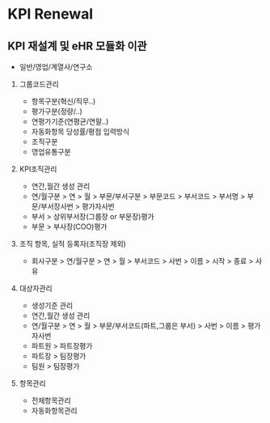 KPI Renewal
==============================
KPI 재설계 및 eHR 모듈화 이관
------------------------------
* 일반/영업/계열사/연구소

1. 그룹코드관리
    - 항목구분(혁신/직무..)
    - 평가구분(정량/..)
    - 연평가기준(연평균/연말..)
    - 자동화항목 당성률/평점 입력방식
    - 조직구분
    - 영업유통구분

2. KPI조직관리
    - 연간,월간 생성 관리
    - 연/월구분 > 연 > 월 > 부문/부서구분 > 부문코드 > 부서코드 > 부서명 > 부문/부서장사번 > 평가자사번
    - 부서 > 상위부서장(그룹장 or 부문장)평가
    - 부문 > 부사장(COO)평가

3. 조직 항목, 실적 등록자(조직장 제외)
    - 회사구분 > 연/월구분 > 연 > 월 > 부서코드 > 사번 > 이름 > 시작 > 종료 > 사유

4. 대상자관리
    - 생성기준 관리
    - 연간,월간 생성 관리
    - 연/월구분 > 연 > 월 > 부문/부서코드(파트,그룹은 부서) > 사번 > 이름 > 평가자사번
    - 파트원 > 파트장평가
    - 파트장 > 팀장평가
    - 팀원 > 팀장평가

5. 항목관리
    - 전체항목관리
    - 자동화항목관리